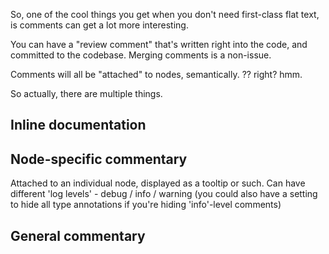 
So, one of the cool things you get when you don't need first-class flat text, is comments can get a lot more interesting.

You can have a "review comment" that's written right into the code, and committed to the codebase.
Merging comments is a non-issue.

Comments will all be "attached" to nodes, semantically. ?? right?
hmm.

So actually, there are multiple things.

## Inline documentation

## Node-specific commentary

Attached to an individual node, displayed as a tooltip or such.
Can have different 'log levels' - debug / info / warning
(you could also have a setting to hide all type annotations if you're hiding 'info'-level comments)



## General commentary

